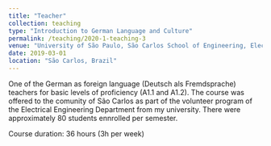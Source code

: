 ```yaml
---
title: "Teacher"
collection: teaching
type: "Introduction to German Language and Culture"
permalink: /teaching/2020-1-teaching-3
venue: "University of São Paulo, São Carlos School of Engineering, Electrical Engineering Department"
date: 2019-03-01
location: "São Carlos, Brazil"
---
```


One of the German as foreign language (Deutsch als Fremdsprache) teachers for basic levels of proficiency (A1.1 and A1.2). The course was offered to the comunity of São Carlos as part of the volunteer program of the Electrical Engineering Department from my university. There were approximately 80 students ennrolled per semester.

Course duration: 36 hours (3h per week)
